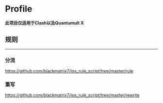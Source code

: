 # Profile
__此项目仅适用于Clash以及Quantumult X__


## 规则
***
### 分流
https://github.com/blackmatrix7/ios_rule_script/tree/master/rule

### 重写
https://github.com/blackmatrix7/ios_rule_script/tree/master/rewrite